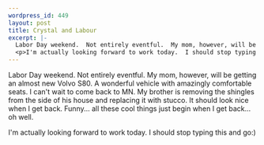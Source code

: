 ```yaml
--- 
wordpress_id: 449
layout: post
title: Crystal and Labour
excerpt: |-
  Labor Day weekend.  Not entirely eventful.  My mom, however, will be getting an almost new Volvo S80.  A wonderful vehicle with amazingly comfortable seats.  I can't wait to come back to MN.  My brother is removing the shingles from the side of his house and replacing it with stucco.  It should look nice when I get back.  Funny... all these cool things just begin when I get back... oh well.
  <p>I'm actually looking forward to work today.  I should stop typing this and go:)</p>
---
```

Labor Day weekend.  Not entirely eventful.  My mom, however, will be getting an almost new Volvo S80.  A wonderful vehicle with amazingly comfortable seats.  I can't wait to come back to MN.  My brother is removing the shingles from the side of his house and replacing it with stucco.  It should look nice when I get back.  Funny... all these cool things just begin when I get back... oh well.
<p>I'm actually looking forward to work today.  I should stop typing this and go:)</p>
